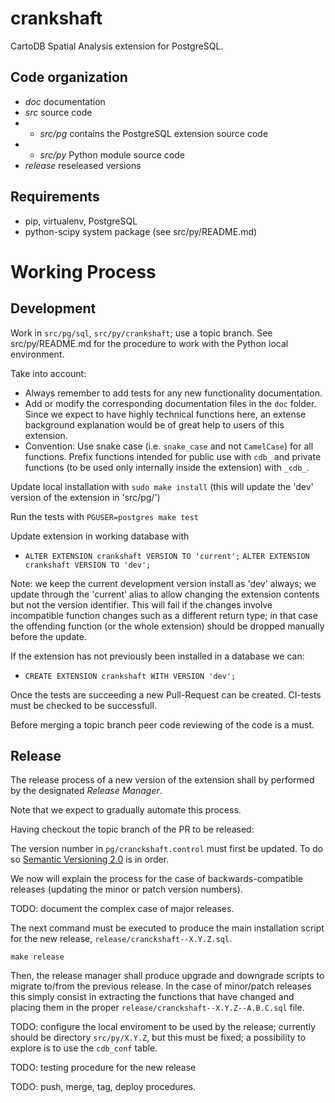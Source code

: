 # crankshaft

CartoDB Spatial Analysis extension for PostgreSQL.

## Code organization

* *doc* documentation
* *src* source code
* - *src/pg* contains the PostgreSQL extension source code
* - *src/py* Python module source code
* *release* reseleased versions

## Requirements

* pip, virtualenv, PostgreSQL
* python-scipy system package (see src/py/README.md)

# Working Process

## Development

Work in `src/pg/sql`, `src/py/crankshaft`;
use a topic branch. See src/py/README.md
for the procedure to work with the Python local environment.

Take into account:

*  Always remember to add tests for any new functionality
   documentation.
*  Add or modify the corresponding documentation files in the `doc` folder.
   Since we expect to have highly technical functions here, an extense
   background explanation would be of great help to users of this extension.
*  Convention: Use snake case (i.e. `snake_case` and not `CamelCase`) for all
   functions. Prefix functions intended for public use with `cdb_`
   and private functions (to be used only internally inside
   the extension)  with `_cdb_`.

Update local installation with `sudo make install`
(this will update the 'dev' version of the extension in 'src/pg/')

Run the tests with `PGUSER=postgres make test`

Update extension in working database with

* `ALTER EXTENSION crankshaft VERSION TO 'current';`
  `ALTER EXTENSION crankshaft VERSION TO 'dev';`

Note: we keep the current development version install as 'dev' always;
we update through the 'current' alias to allow changing the extension
contents but not the version identifier. This will fail if the
changes involve incompatible function changes such as a different
return type; in that case the offending function (or the whole extension)
should be dropped manually before the update.

If the extension has not previously been installed in a database
we can:

* `CREATE EXTENSION crankshaft WITH VERSION 'dev';`

Once the tests are succeeding a new Pull-Request can be created.
CI-tests must be checked to be successfull.

Before merging a topic branch peer code reviewing of the code is a must.


## Release

The release process of a new version of the extension
shall by performed by the designated *Release Manager*.

Note that we expect to gradually automate this process.

Having checkout the topic branch of the PR to be released:

The version number in `pg/cranckshaft.control` must first be updated.
To do so [Semantic Versioning 2.0](http://semver.org/) is in order.

We now will explain the process for the case of backwards-compatible
releases (updating the minor or patch version numbers).

TODO: document the complex case of major releases.

The next command must be executed to produce the main installation
script for the new release, `release/cranckshaft--X.Y.Z.sql`.

```
make release
```

Then, the release manager shall produce upgrade and downgrade scripts
to migrate to/from the previous release. In the case of minor/patch
releases this simply consist in extracting the functions that have changed
and placing them in the proper `release/cranckshaft--X.Y.Z--A.B.C.sql`
file.

TODO: configure the local enviroment to be used by the release;
currently should be directory `src/py/X.Y.Z`, but this must be fixed;
a possibility to explore is to use the `cdb_conf` table.

TODO: testing procedure for the new release

TODO: push, merge, tag, deploy procedures.
